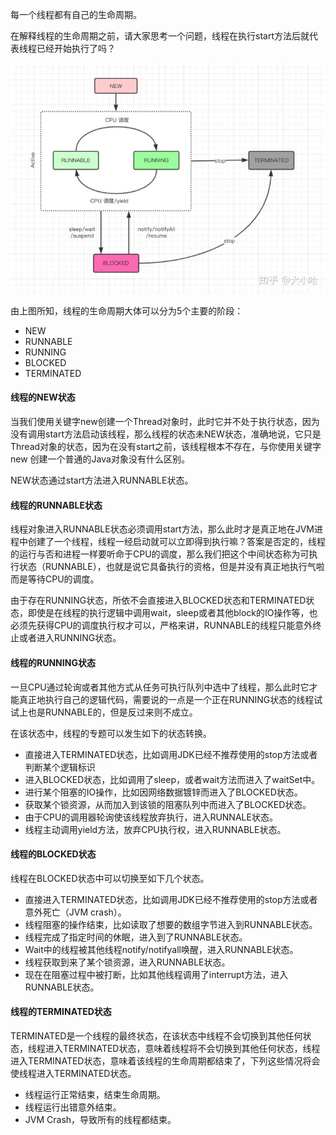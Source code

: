 每一个线程都有自己的生命周期。

在解释线程的生命周期之前，请大家思考一个问题，线程在执行start方法后就代表线程已经开始执行了吗？

![](../img/thread_lifecycle.jpg)

由上图所知，线程的生命周期大体可以分为5个主要的阶段：
- NEW
- RUNNABLE
- RUNNING
- BLOCKED
- TERMINATED

#### 线程的NEW状态
当我们使用关键字new创建一个Thread对象时，此时它并不处于执行状态，因为没有调用start方法启动该线程，那么线程的状态未NEW状态，准确地说，它只是Thread对象的状态，因为在没有start之前，该线程根本不存在，与你使用关键字new 创建一个普通的Java对象没有什么区别。

NEW状态通过start方法进入RUNNABLE状态。

#### 线程的RUNNABLE状态
线程对象进入RUNNABLE状态必须调用start方法，那么此时才是真正地在JVM进程中创建了一个线程，线程一经启动就可以立即得到执行嘛？答案是否定的，线程的运行与否和进程一样要听命于CPU的调度，那么我们把这个中间状态称为可执行状态（RUNNABLE），也就是说它具备执行的资格，但是并没有真正地执行气啦而是等待CPU的调度。

由于存在RUNNING状态，所依不会直接进入BLOCKED状态和TERMINATED状态，即使是在线程的执行逻辑中调用wait，sleep或者其他block的IO操作等，也必须先获得CPU的调度执行权才可以，严格来讲，RUNNABLE的线程只能意外终止或者进入RUNNING状态。
#### 线程的RUNNING状态
一旦CPU通过轮询或者其他方式从任务可执行队列中选中了线程，那么此时它才能真正地执行自己的逻辑代码，需要说的一点是一个正在RUNNING状态的线程试试上也是RUNNABLE的，但是反过来则不成立。

在该状态中，线程的专题可以发生如下的状态转换。
- 直接进入TERMINATED状态，比如调用JDK已经不推荐使用的stop方法或者判断某个逻辑标识
- 进入BLOCKED状态，比如调用了sleep，或者wait方法而进入了waitSet中。
- 进行某个阻塞的IO操作，比如因网络数据镀锌而进入了BLOCKED状态。
- 获取某个锁资源，从而加入到该锁的阻塞队列中而进入了BLOCKED状态。
- 由于CPU的调用器轮询使该线程放弃执行，进入RUNNALE状态。
- 线程主动调用yield方法，放弃CPU执行权，进入RUNNABLE状态。

#### 线程的BLOCKED状态
线程在BLOCKED状态中可以切换至如下几个状态。
- 直接进入TERMINATED状态，比如调用JDK已经不推荐使用的stop方法或者意外死亡（JVM crash）。
- 线程阻塞的操作结束，比如读取了想要的数组字节进入到RUNNABLE状态。
- 线程完成了指定时间的休眠，进入到了RUNNABLE状态。
- Wait中的线程被其他线程notify/notifyall唤醒，进入RUNNABLE状态。
- 线程获取到来了某个锁资源，进入RUNNABLE状态。
- 现在在阻塞过程中被打断，比如其他线程调用了interrupt方法，进入RUNNABLE状态。

#### 线程的TERMINATED状态
TERMINATED是一个线程的最终状态，在该状态中线程不会切换到其他任何状态，线程进入TERMINATED状态，意味着线程将不会切换到其他任何状态，线程进入TERMINATED状态，意味着该线程的生命周期都结束了，下列这些情况将会使线程进入TERMINATED状态。

- 线程运行正常结束，结束生命周期。
- 线程运行出错意外结束。
- JVM Crash，导致所有的线程都结束。
